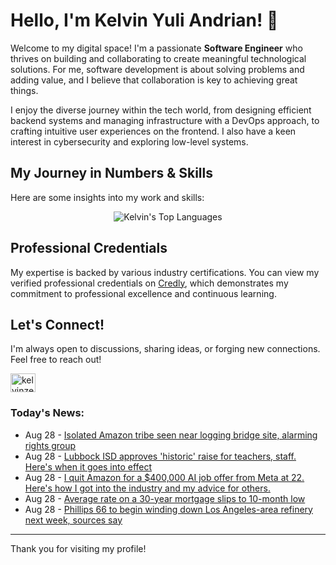 # Hello, I'm Kelvin Yuli Andrian! 👋

Welcome to my digital space! I'm a passionate **Software Engineer** who thrives on building and collaborating to create meaningful technological solutions. For me, software development is about solving problems and adding value, and I believe that collaboration is key to achieving great things.

I enjoy the diverse journey within the tech world, from designing efficient backend systems and managing infrastructure with a DevOps approach, to crafting intuitive user experiences on the frontend. I also have a keen interest in cybersecurity and exploring low-level systems.

## My Journey in Numbers & Skills

Here are some insights into my work and skills:

<p align="center">
  <img src="https://github-readme-stats.vercel.app/api/top-langs/?username=kelvinzer0&layout=compact&theme=radical" alt="Kelvin's Top Languages" />
</p>

## Professional Credentials

My expertise is backed by various industry certifications. You can view my verified professional credentials on [Credly](https://www.credly.com/users/kelvin-yuli-andrian/badges), which demonstrates my commitment to professional excellence and continuous learning.

## Let's Connect!

I'm always open to discussions, sharing ideas, or forging new connections. Feel free to reach out!

<p align="left">
    <a href="https://linkedin.com/in/kelvinzero" target="blank"><img align="center" src="https://cdn.jsdelivr.net/npm/simple-icons@3.0.1/icons/linkedin.svg" alt="kelvinzero" height="30" width="40" /></a>
</p>

### Today's News:

<!-- feed start -->
- Aug 28 - [Isolated Amazon tribe seen near logging bridge site, alarming rights group](https://www.yahoo.com/news/articles/isolated-amazon-tribe-seen-near-170603449.html)
- Aug 28 - [Lubbock ISD approves 'historic' raise for teachers, staff. Here's when it goes into effect](https://www.yahoo.com/news/articles/lubbock-isd-approves-historic-raise-165847676.html)
- Aug 28 - [I quit Amazon for a $400,000 AI job offer from Meta at 22. Here's how I got into the industry and my advice for others.](https://www.yahoo.com/lifestyle/articles/quit-amazon-400-000-ai-164324902.html)
- Aug 28 - [Average rate on a 30-year mortgage slips to 10-month low](https://finance.yahoo.com/news/average-rate-30-mortgage-slips-160323631.html)
- Aug 28 - [Phillips 66 to begin winding down Los Angeles-area refinery next week, sources say](https://finance.yahoo.com/news/phillips-66-begin-winding-down-151846392.html)
<!-- feed end -->

---

Thank you for visiting my profile!
